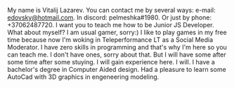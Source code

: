 My name is Vitalij Lazarev.
You can contact me by several ways: e-mail: edovsky@hotmail.com. In discord: pelmeshka#1980. Or just by phone: +37062487720.
I want you to teach me how to be Junior JS Developer. What about myself? I am usual gamer, sorry:) I like to play games in my free time because now I'm woking in Teleperformance LT as a Social Media Moderator.
I have zero skills in programming and that's why I'm here so you can teach me.
I don't have ones, sorry about that. But I will have some after some time after some stuying.
I will gain experience here. I will. 
I have a bachelor's degree in Computer Aided design. Had a pleasure to learn some AutoCad with 3D graphics in engeneering modeling.
